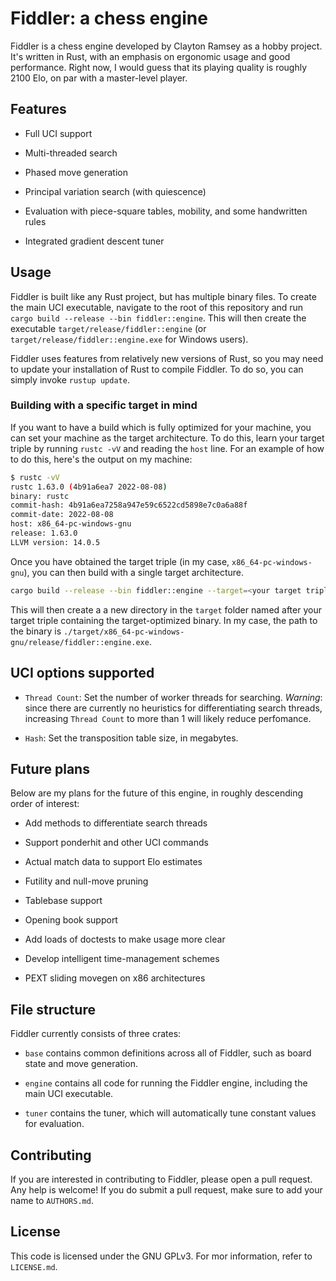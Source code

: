 # Fiddler: a chess engine

Fiddler is a chess engine developed by Clayton Ramsey as a hobby project.
It's written in Rust, with an emphasis on ergonomic usage and good performance.
Right now, I would guess that its playing quality is roughly 2100 Elo, on par
with a master-level player.

## Features

- Full UCI support

- Multi-threaded search

- Phased move generation

- Principal variation search (with quiescence)

- Evaluation with piece-square tables, mobility, and some handwritten rules

- Integrated gradient descent tuner

## Usage

Fiddler is built like any Rust project, but has multiple binary files. To create
the main UCI executable, navigate to the root of this repository and run
`cargo build --release --bin fiddler::engine`. This will then create the
executable `target/release/fiddler::engine` (or
`target/release/fiddler::engine.exe` for Windows users).

Fiddler uses features from relatively new versions of Rust, so you may need to
update your installation of Rust to compile Fiddler. To do so, you can simply
invoke `rustup update`.

### Building with a specific target in mind

If you want to have a build which is fully optimized for your machine, you can
set your machine as the target architecture.
To do this, learn your target triple by running `rustc -vV` and reading the
`host` line.
For an example of how to do this, here's the output on my machine:

```sh
$ rustc -vV
rustc 1.63.0 (4b91a6ea7 2022-08-08)
binary: rustc
commit-hash: 4b91a6ea7258a947e59c6522cd5898e7c0a6a88f
commit-date: 2022-08-08
host: x86_64-pc-windows-gnu
release: 1.63.0
LLVM version: 14.0.5
```

Once you have obtained the target triple (in my case, `x86_64-pc-windows-gnu`),
you can then build with a single target architecture.

```sh
cargo build --release --bin fiddler::engine --target=<your target triple here>
```

This will then create a a new directory in the `target` folder named after your
target triple containing the target-optimized binary.
In my case, the path to the binary is
`./target/x86_64-pc-windows-gnu/release/fiddler::engine.exe`.

## UCI options supported

- `Thread Count`: Set the number of worker threads for searching.
  _Warning_: since there are currently no heuristics for differentiating
  search threads, increasing `Thread Count` to more than 1 will likely reduce
  perfomance.

- `Hash`: Set the transposition table size, in megabytes.

## Future plans

Below are my plans for the future of this engine, in roughly descending order of
interest:

- Add methods to differentiate search threads

- Support ponderhit and other UCI commands

- Actual match data to support Elo estimates

- Futility and null-move pruning

- Tablebase support

- Opening book support

- Add loads of doctests to make usage more clear

- Develop intelligent time-management schemes

- PEXT sliding movegen on x86 architectures

## File structure

Fiddler currently consists of three crates:

- `base` contains common definitions across all of Fiddler, such as board state
  and move generation.

- `engine` contains all code for running the Fiddler engine, including the main
  UCI executable.

- `tuner` contains the tuner, which will automatically tune constant values for
  evaluation.

## Contributing

If you are interested in contributing to Fiddler, please open a pull request.
Any help is welcome! If you do submit a pull request, make sure to add your name
to `AUTHORS.md`.

## License

This code is licensed under the GNU GPLv3. For mor information, refer to
`LICENSE.md`.
